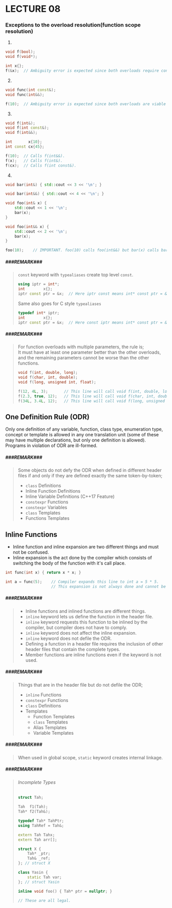 # LECTURE 08
### Exceptions to the overload resolution(function scope resolution)
1.
```cpp
void f(bool);
void f(void*);

int x{};
f(&x);  // Ambiguity error is expected since both overloads require conversion BUT compiler chooses f(void*).
```

2.
```cpp
void func(int const&);
void func(int&&);

f(10);  // Ambiguity error is expected since both overloads are viable BUT func(int&&) will be called.
```

3.
```cpp
void f(int&);
void f(int const&);
void f(int&&);

int       x{10};
int const cx{45};

f(10);  // Calls f(int&&).
f(x);   // Calls f(int&).
f(cx);  // Calls f(int const&).
```

4.
```cpp
void bar(int&) { std::cout << 3 << '\n'; }

void bar(int&&) { std::cout << 4 << '\n'; }

void foo(int& x) {
    std::cout << 1 << '\n';
    bar(x);
}

void foo(int&& x) {
    std::cout << 2 << '\n';
    bar(x);
}

foo(10);    // IMPORTANT. foo(10) calls foo(int&&) but bar(x) calls bar(int&) because x is an L value expression.
```

##### ###REMARK###
> `const` keyword with `typealiases` create top level `const`.
> ```cpp
> using iptr = int*;
> int        x{};
> iptr const ptr = &x;  // Here iptr const means int* const ptr = &x;
> ```
> Same also goes for C style `typealiases`
> ```cpp
> typedef int* iptr;
> int        x{};
> iptr const ptr = &x;  // Here const iptr means int* const ptr = &x;
> ```

##### ###REMARK###
> For function overloads with multiple parameters, the rule is;<br>
> It must have at least one parameter better than the other overloads, and the remaining parameters cannot be worse than the
> other functions.
> ```cpp
> void f(int, double, long);
> void f(char, int, double);
> void f(long, unsigned int, float);
> 
> f(12, 4L, 3);       // This line will call void f(int, double, long).
> f(2.3, true, 12);   // This line will call void f(char, int, double).
> f(34L, 3.4L, 12);   // This line will call void f(long, unsigned int, float).
> ```

## One Definition Rule (ODR)
Only one definition of any variable, function, class type, enumeration type, concept or template is allowed in any one translation
unit (some of these may have multiple declarations, but only one definition is allowed).<br>
Programs in violation of ODR are ill-formed.

##### ###REMARK###
> Some objects do not defy the ODR when defined in different header files if and only if they are defined exactly the same
> token-by-token;
> - `class` Definitions
> - Inline Function Definitions
> - Inline Variable Definitions (C++17 Feature)
> - `constexpr` Functions
> - `constexpr` Variables
> - `class` Templates
> - Functions Templates

## Inline Functions
- Inline function and inline expansion are two different things and must not be confused.
- Inline expansion is the act done by the compiler which consists of switching the body of the function with it's call place.

```cpp
int func(int x) { return x * x; }

int a = func(5);    // Compiler expands this line to int a = 5 * 5.
                    // This expansion is not always done and cannot be forced. Compiler decides it.
```

##### ###REMARK###
> - Inline functions and inlined functions are different things.
> - `inline` keyword lets us define the function in the header file.
> - `inline` keyword requests this function to be inlined by the compiler, but compiler does not have to comply.
> - `inline` keyword does not affect the inline expansion.
> - `inline` keyword does not defile the ODR.
> - Defining a function in a header file requires the inclusion of other header files that contain the complete types.
> - Member functions are inline functions even if the keyword is not used.

##### ###REMARK###
> Things that are in the header file but do not defile the ODR;
> - `inline` Functions
> - `constexpr` Functions
> - `class` Definitions
> - Templates
>   - Function Templates
>   - `class` Templates
>   - Alias Templates
>   - Variable Templates

##### ###REMARK###
> When used in global scope, `static` keyword creates internal linkage.

##### ###REMARK###
> ###### Incomplete Types
> ```cpp
> struct Tah;
> 
> Tah  f1(Tah);
> Tah* f2(Tah&);
> 
> typedef Tah* TahPtr;
> using TahRef = Tah&;
> 
> extern Tah Tahx;
> extern Tah arr[];
> 
> struct X {
>     Tah* _ptr;
>     Tah& _ref;
> }; // struct X
> 
> class Yasin {
>     static Tah var;
> }; // struct Yasin
> 
> inline void foo() { Tah* ptr = nullptr; }
> 
> // These are all legal.
> ```
